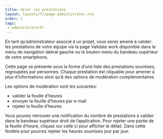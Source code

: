 ```yaml
---
title: Gérer les prestations
layout: layouts/fr/page-administrator.njk
order: 1
tags:
 - administratorFr
---
```

En tant qu’administrateur associé à un projet, vous serez amené à valider les prestations de votre équipe via la page Validate work disponible dans le menu de navigation latéral gauche ou le bouton menu du bandeau supérieur de votre smartphone.

Cette page se présente sous la forme d’une liste des prestations soumises, regroupées par personnes. Chaque prestation est cliquable pour amener à plus d’informations ainsi qu’à des options de modération complémentaires.

Les options de modération sont les suivantes:

- valider la feuille d’heures 
- envoyer la feuille d’heures par e-mail
- rejeter la feuille d’heures

Vous pouvez retrouver une notification du nombre de prestations à valider dans le bandeau supérieur droit de l’application. Pour rejeter une partie de la feuille d’heure, cliquez sur celle ci pour afficher le détail. Dans cette fenêtre pour pourrez rejeter les heures soumises jour par jour.